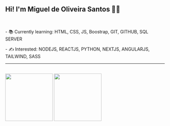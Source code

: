 ## Hi! I'm Miguel de Oliveira Santos 👋🙂 

<br>

<p> - 📚 Currently learning: HTML, CSS, JS, Boostrap, GIT, GITHUB, SQL SERVER</p>   
<p> - ✍ Interested: NODEJS, REACTJS, PYTHON, NEXTJS, ANGULARJS, TAILWIND, SASS</p>
<HR> 
   <br>
   <div>
<img height="150em" src="https://github-readme-stats.vercel.app/api/top-langs/?username=miguelsantos1&layout=compact&langs_count=7&theme=ocean_dark"/> 
      <img height="150em" src="https://github-readme-stats.vercel.app/api?username=miguelsantos1&theme=ocean_dark&show_icons=true"/>
</div>

 

   
  


   

